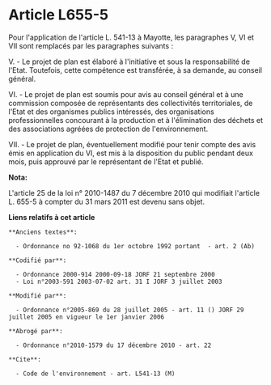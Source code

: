 # Article L655-5

Pour l'application de l'article L. 541-13 à Mayotte, les paragraphes V, VI et VII sont remplacés par les paragraphes
suivants :

V. - Le projet de plan est élaboré à l'initiative et sous la responsabilité de l'Etat. Toutefois, cette compétence est
transférée, à sa demande, au conseil général.

VI. - Le projet de plan est soumis pour avis au conseil général et à une commission composée de représentants des
collectivités territoriales, de l'Etat et des organismes publics intéressés, des organisations professionnelles concourant à
la production et à l'élimination des déchets et des associations agréées de protection de l'environnement.

VII. - Le projet de plan, éventuellement modifié pour tenir compte des avis émis en application du VI, est mis à la
disposition du public pendant deux mois, puis approuvé par le représentant de l'Etat et publié.

**Nota:**

L'article 25 de la loi n° 2010-1487 du 7 décembre 2010 qui modifiait l'article L. 655-5 à compter du 31 mars 2011 est devenu
sans objet.

**Liens relatifs à cet article**

	**Anciens textes**:

	  - Ordonnance no 92-1068 du 1er octobre 1992 portant  - art. 2 (Ab)

	**Codifié par**:

	  - Ordonnance 2000-914 2000-09-18 JORF 21 septembre 2000
	  - Loi n°2003-591 2003-07-02 art. 31 I JORF 3 juillet 2003

	**Modifié par**:

	  - Ordonnance n°2005-869 du 28 juillet 2005 - art. 11 () JORF 29 juillet 2005 en vigueur le 1er janvier 2006

	**Abrogé par**:

	  - Ordonnance n°2010-1579 du 17 décembre 2010 - art. 22

	**Cite**:

	  - Code de l'environnement - art. L541-13 (M)
